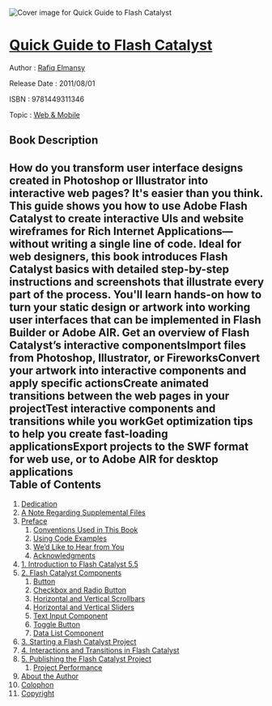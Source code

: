 ![Cover image for Quick Guide to Flash Catalyst](https://imgdetail.ebookreading.net/cover/cover/web_mobile/EB9781449311346.jpg)

[Quick Guide to Flash Catalyst](https://ebookreading.net/view/book/Quick+Guide+to+Flash+Catalyst-EB9781449311346_1.html "Quick Guide to Flash Catalyst")
====================================================================================================================

Author : [Rafiq Elmansy](https://ebookreading.net/search/author/Rafiq+Elmansy)

Release Date : 2011/08/01

ISBN : 9781449311346

Topic : [Web & Mobile](https://ebookreading.net/search/category/web-mobile)

Book Description
-----------------

How do you transform user interface designs created in Photoshop or Illustrator into interactive web pages? It's easier than you think. This guide shows you how to use Adobe Flash Catalyst to create interactive UIs and website wireframes for Rich Internet Applications—without writing a single line of code.
Ideal for web designers, this book introduces Flash Catalyst basics with detailed step-by-step instructions and screenshots that illustrate every part of the process. You'll learn hands-on how to turn your static design or artwork into working user interfaces that can be implemented in Flash Builder or Adobe AIR.
Get an overview of Flash Catalyst’s interactive componentsImport files from Photoshop, Illustrator, or FireworksConvert your artwork into interactive components and apply specific actionsCreate animated transitions between the web pages in your projectTest interactive components and transitions while you workGet optimization tips to help you create fast-loading applicationsExport projects to the SWF format for web use, or to Adobe AIR for desktop applications              
Table of Contents
-----------------

1. [Dedication](https://ebookreading.net/view/book/Quick+Guide+to+Flash+Catalyst-EB9781449311346_3.html)
1. [A Note Regarding Supplemental Files](https://ebookreading.net/view/book/Quick+Guide+to+Flash+Catalyst-EB9781449311346_4.html)
1. [Preface](https://ebookreading.net/view/book/Quick+Guide+to+Flash+Catalyst-EB9781449311346_5.html)
    1. [Conventions Used in This Book](https://ebookreading.net/view/book/Quick+Guide+to+Flash+Catalyst-EB9781449311346_5.html#conventions_used_in)
    1. [Using Code Examples](https://ebookreading.net/view/book/Quick+Guide+to+Flash+Catalyst-EB9781449311346_5.html#using_code_examples)
    1. [We’d Like to Hear from You](https://ebookreading.net/view/book/Quick+Guide+to+Flash+Catalyst-EB9781449311346_5.html#wead_like_to_hear_f)
    1. [Acknowledgments](https://ebookreading.net/view/book/Quick+Guide+to+Flash+Catalyst-EB9781449311346_5.html#I_sect1_d1e201)
1. [1. Introduction to Flash Catalyst 5.5](https://ebookreading.net/view/book/Quick+Guide+to+Flash+Catalyst-EB9781449311346_6.html)
1. [2. Flash Catalyst Components](https://ebookreading.net/view/book/Quick+Guide+to+Flash+Catalyst-EB9781449311346_7.html)
    1. [Button](https://ebookreading.net/view/book/Quick+Guide+to+Flash+Catalyst-EB9781449311346_7.html#button)
    1. [Checkbox and Radio Button](https://ebookreading.net/view/book/Quick+Guide+to+Flash+Catalyst-EB9781449311346_7.html#checkbox_and_radio_)
    1. [Horizontal and Vertical Scrollbars](https://ebookreading.net/view/book/Quick+Guide+to+Flash+Catalyst-EB9781449311346_7.html#horizontal_and_vert)
    1. [Horizontal and Vertical Sliders](https://ebookreading.net/view/book/Quick+Guide+to+Flash+Catalyst-EB9781449311346_7.html#horizontal_and_vert)
    1. [Text Input Component](https://ebookreading.net/view/book/Quick+Guide+to+Flash+Catalyst-EB9781449311346_7.html#text_input_componen)
    1. [Toggle Button](https://ebookreading.net/view/book/Quick+Guide+to+Flash+Catalyst-EB9781449311346_7.html#toggle_button)
    1. [Data List Component](https://ebookreading.net/view/book/Quick+Guide+to+Flash+Catalyst-EB9781449311346_7.html#data_list_component)
1. [3. Starting a Flash Catalyst Project](https://ebookreading.net/view/book/Quick+Guide+to+Flash+Catalyst-EB9781449311346_8.html)
1. [4. Interactions and Transitions in Flash Catalyst](https://ebookreading.net/view/book/Quick+Guide+to+Flash+Catalyst-EB9781449311346_9.html)
1. [5. Publishing the Flash Catalyst Project](https://ebookreading.net/view/book/Quick+Guide+to+Flash+Catalyst-EB9781449311346_10.html)
    1. [Project Performance](https://ebookreading.net/view/book/Quick+Guide+to+Flash+Catalyst-EB9781449311346_10.html#project_performance)
1. [About the Author](https://ebookreading.net/view/book/Quick+Guide+to+Flash+Catalyst-EB9781449311346_11.html)
1. [Colophon](https://ebookreading.net/view/book/Quick+Guide+to+Flash+Catalyst-EB9781449311346_12.html)
1. [Copyright](https://ebookreading.net/view/book/Quick+Guide+to+Flash+Catalyst-EB9781449311346_13.html)
